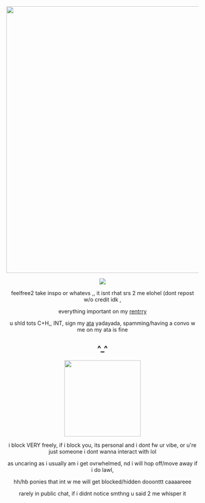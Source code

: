 
<div align="center">
<img src="https://i.postimg.cc/9M9L7C5Q/IMG-1505.gif" width="700" height="700"/></p>
 
  ![](https://komarev.com/ghpvc/?username=crackpawt&color=d6b66c&style=plastic&label=^__^)
  
feelfree2 take inspo or whatevs ,, it isnt rhat srs 2 me elohel (dont repost w/o credit idk
,
  
everything important on my [rentrry](https://rentry.co/mollylala)


u shld tots C+H,, INT, sign my [ata](https://mollylala.atabook.org/) yadayada, spamming/having a convo w me on my ata is fine

^_^
-
<img src="https://i.postimg.cc/vZwrTkGG/IMG-1506.gif" width="200" height="200"/></p>

 i block VERY freely, if i block you, its personal and i dont fw ur vibe, or u're just someone i dont wanna interact with lol
 
as uncaring as i usually am i get ovrwhelmed, nd i will hop off/move away if i do lawl,

hh/hb ponies that int w me will get blocked/hidden dooonttt caaaareee

rarely in public chat, if i didnt notice smthng u said 2 me whisper it 
